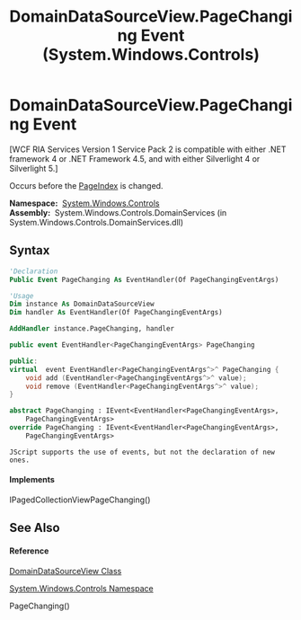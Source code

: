 ﻿---
title: DomainDataSourceView.PageChanging Event (System.Windows.Controls)
TOCTitle: PageChanging Event
ms:assetid: E:System.Windows.Controls.DomainDataSourceView.PageChanging
ms:mtpsurl: https://msdn.microsoft.com/en-us/library/system.windows.controls.domaindatasourceview.pagechanging(v=VS.91)
ms:contentKeyID: 28755302
ms.date: 01/27/2012
mtps_version: v=VS.91
f1_keywords:
- System.Windows.Controls.DomainDataSourceView.PageChanging
dev_langs:
- CSharp
- JScript
- VB
- FSharp
- c++
api_location:
- System.Windows.Controls.DomainServices.dll
api_name:
- System.Windows.Controls.DomainDataSourceView.add_PageChanging
- System.Windows.Controls.DomainDataSourceView.PageChanging
- System.Windows.Controls.DomainDataSourceView.remove_PageChanging
api_type:
- Managed
topic_type:
- apiref
- kbSyntax
product_family_name: VS
ROBOTS: INDEX,FOLLOW
---

# DomainDataSourceView.PageChanging Event

\[WCF RIA Services Version 1 Service Pack 2 is compatible with either .NET framework 4 or .NET Framework 4.5, and with either Silverlight 4 or Silverlight 5.\]

Occurs before the [PageIndex](ff423063\(v=vs.91\).md) is changed.

**Namespace:**  [System.Windows.Controls](ms590941\(v=vs.91\).md)  
**Assembly:**  System.Windows.Controls.DomainServices (in System.Windows.Controls.DomainServices.dll)

## Syntax

``` vb
'Declaration
Public Event PageChanging As EventHandler(Of PageChangingEventArgs)
```

``` vb
'Usage
Dim instance As DomainDataSourceView
Dim handler As EventHandler(Of PageChangingEventArgs)

AddHandler instance.PageChanging, handler
```

``` csharp
public event EventHandler<PageChangingEventArgs> PageChanging
```

``` c++
public:
virtual  event EventHandler<PageChangingEventArgs^>^ PageChanging {
    void add (EventHandler<PageChangingEventArgs^>^ value);
    void remove (EventHandler<PageChangingEventArgs^>^ value);
}
```

``` fsharp
abstract PageChanging : IEvent<EventHandler<PageChangingEventArgs>,
    PageChangingEventArgs>
override PageChanging : IEvent<EventHandler<PageChangingEventArgs>,
    PageChangingEventArgs>
```

``` jscript
JScript supports the use of events, but not the declaration of new ones.
```

#### Implements

IPagedCollectionViewPageChanging()  

## See Also

#### Reference

[DomainDataSourceView Class](ff422675\(v=vs.91\).md)

[System.Windows.Controls Namespace](ms590941\(v=vs.91\).md)

PageChanging()

